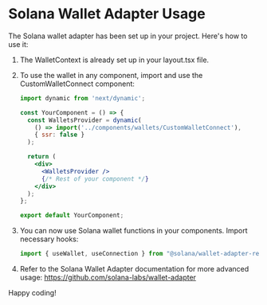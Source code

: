 
# Solana Wallet Adapter Usage

The Solana wallet adapter has been set up in your project. Here's how to use it:

1. The WalletContext is already set up in your layout.tsx file.

2. To use the wallet in any component, import and use the CustomWalletConnect component:

   ```jsx
   import dynamic from 'next/dynamic';

   const YourComponent = () => {
     const WalletsProvider = dynamic(
       () => import('../components/wallets/CustomWalletConnect'),
       { ssr: false }
     );

     return (
       <div>
         <WalletsProvider />
         {/* Rest of your component */}
       </div>
     );
   };

   export default YourComponent;
   ```

3. You can now use Solana wallet functions in your components. Import necessary hooks:

   ```jsx
   import { useWallet, useConnection } from "@solana/wallet-adapter-react";
   ```

4. Refer to the Solana Wallet Adapter documentation for more advanced usage:
   https://github.com/solana-labs/wallet-adapter

Happy coding!
  